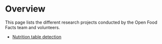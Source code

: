 # Overview

This page lists the different research projects conducted by the Open Food Facts team and volunteers.

- [Nutrition table detection](./nutrition-table-detection)